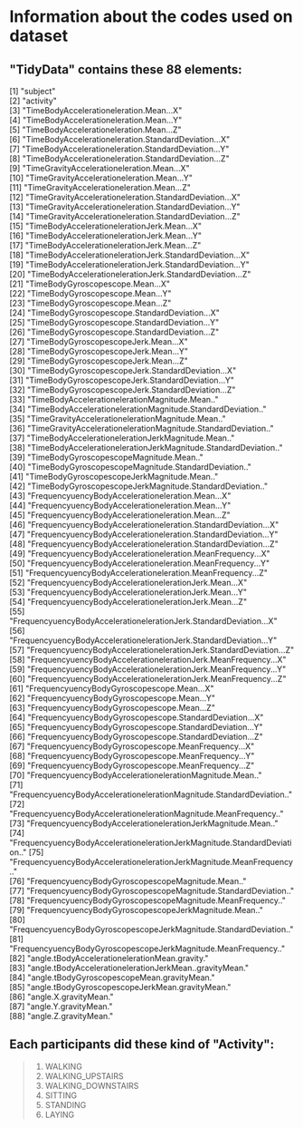 Information about the codes used on dataset
=============================================

"TidyData" contains these 88 elements:
---------------------------------

 [1] "subject"                                                                 
 [2] "activity"                                                                
 [3] "TimeBodyAccelerationeleration.Mean...X"                                  
 [4] "TimeBodyAccelerationeleration.Mean...Y"                                  
 [5] "TimeBodyAccelerationeleration.Mean...Z"                                  
 [6] "TimeBodyAccelerationeleration.StandardDeviation...X"                     
 [7] "TimeBodyAccelerationeleration.StandardDeviation...Y"                     
 [8] "TimeBodyAccelerationeleration.StandardDeviation...Z"                     
 [9] "TimeGravityAccelerationeleration.Mean...X"                               
[10] "TimeGravityAccelerationeleration.Mean...Y"                               
[11] "TimeGravityAccelerationeleration.Mean...Z"                               
[12] "TimeGravityAccelerationeleration.StandardDeviation...X"                  
[13] "TimeGravityAccelerationeleration.StandardDeviation...Y"                  
[14] "TimeGravityAccelerationeleration.StandardDeviation...Z"                  
[15] "TimeBodyAccelerationelerationJerk.Mean...X"                              
[16] "TimeBodyAccelerationelerationJerk.Mean...Y"                              
[17] "TimeBodyAccelerationelerationJerk.Mean...Z"                              
[18] "TimeBodyAccelerationelerationJerk.StandardDeviation...X"                 
[19] "TimeBodyAccelerationelerationJerk.StandardDeviation...Y"                 
[20] "TimeBodyAccelerationelerationJerk.StandardDeviation...Z"                 
[21] "TimeBodyGyroscopescope.Mean...X"                                         
[22] "TimeBodyGyroscopescope.Mean...Y"                                         
[23] "TimeBodyGyroscopescope.Mean...Z"                                         
[24] "TimeBodyGyroscopescope.StandardDeviation...X"                            
[25] "TimeBodyGyroscopescope.StandardDeviation...Y"                            
[26] "TimeBodyGyroscopescope.StandardDeviation...Z"                            
[27] "TimeBodyGyroscopescopeJerk.Mean...X"                                     
[28] "TimeBodyGyroscopescopeJerk.Mean...Y"                                     
[29] "TimeBodyGyroscopescopeJerk.Mean...Z"                                     
[30] "TimeBodyGyroscopescopeJerk.StandardDeviation...X"                        
[31] "TimeBodyGyroscopescopeJerk.StandardDeviation...Y"                        
[32] "TimeBodyGyroscopescopeJerk.StandardDeviation...Z"                        
[33] "TimeBodyAccelerationelerationMagnitude.Mean.."                           
[34] "TimeBodyAccelerationelerationMagnitude.StandardDeviation.."              
[35] "TimeGravityAccelerationelerationMagnitude.Mean.."                        
[36] "TimeGravityAccelerationelerationMagnitude.StandardDeviation.."           
[37] "TimeBodyAccelerationelerationJerkMagnitude.Mean.."                       
[38] "TimeBodyAccelerationelerationJerkMagnitude.StandardDeviation.."          
[39] "TimeBodyGyroscopescopeMagnitude.Mean.."                                  
[40] "TimeBodyGyroscopescopeMagnitude.StandardDeviation.."                     
[41] "TimeBodyGyroscopescopeJerkMagnitude.Mean.."                              
[42] "TimeBodyGyroscopescopeJerkMagnitude.StandardDeviation.."                 
[43] "FrequencyuencyBodyAccelerationeleration.Mean...X"                        
[44] "FrequencyuencyBodyAccelerationeleration.Mean...Y"                        
[45] "FrequencyuencyBodyAccelerationeleration.Mean...Z"                        
[46] "FrequencyuencyBodyAccelerationeleration.StandardDeviation...X"           
[47] "FrequencyuencyBodyAccelerationeleration.StandardDeviation...Y"           
[48] "FrequencyuencyBodyAccelerationeleration.StandardDeviation...Z"           
[49] "FrequencyuencyBodyAccelerationeleration.MeanFrequency...X"               
[50] "FrequencyuencyBodyAccelerationeleration.MeanFrequency...Y"               
[51] "FrequencyuencyBodyAccelerationeleration.MeanFrequency...Z"               
[52] "FrequencyuencyBodyAccelerationelerationJerk.Mean...X"                    
[53] "FrequencyuencyBodyAccelerationelerationJerk.Mean...Y"                    
[54] "FrequencyuencyBodyAccelerationelerationJerk.Mean...Z"                    
[55] "FrequencyuencyBodyAccelerationelerationJerk.StandardDeviation...X"       
[56] "FrequencyuencyBodyAccelerationelerationJerk.StandardDeviation...Y"       
[57] "FrequencyuencyBodyAccelerationelerationJerk.StandardDeviation...Z"       
[58] "FrequencyuencyBodyAccelerationelerationJerk.MeanFrequency...X"           
[59] "FrequencyuencyBodyAccelerationelerationJerk.MeanFrequency...Y"           
[60] "FrequencyuencyBodyAccelerationelerationJerk.MeanFrequency...Z"           
[61] "FrequencyuencyBodyGyroscopescope.Mean...X"                               
[62] "FrequencyuencyBodyGyroscopescope.Mean...Y"                               
[63] "FrequencyuencyBodyGyroscopescope.Mean...Z"                               
[64] "FrequencyuencyBodyGyroscopescope.StandardDeviation...X"                  
[65] "FrequencyuencyBodyGyroscopescope.StandardDeviation...Y"                  
[66] "FrequencyuencyBodyGyroscopescope.StandardDeviation...Z"                  
[67] "FrequencyuencyBodyGyroscopescope.MeanFrequency...X"                      
[68] "FrequencyuencyBodyGyroscopescope.MeanFrequency...Y"                      
[69] "FrequencyuencyBodyGyroscopescope.MeanFrequency...Z"                      
[70] "FrequencyuencyBodyAccelerationelerationMagnitude.Mean.."                 
[71] "FrequencyuencyBodyAccelerationelerationMagnitude.StandardDeviation.."    
[72] "FrequencyuencyBodyAccelerationelerationMagnitude.MeanFrequency.."        
[73] "FrequencyuencyBodyAccelerationelerationJerkMagnitude.Mean.."             
[74] "FrequencyuencyBodyAccelerationelerationJerkMagnitude.StandardDeviation.."
[75] "FrequencyuencyBodyAccelerationelerationJerkMagnitude.MeanFrequency.."    
[76] "FrequencyuencyBodyGyroscopescopeMagnitude.Mean.."                        
[77] "FrequencyuencyBodyGyroscopescopeMagnitude.StandardDeviation.."           
[78] "FrequencyuencyBodyGyroscopescopeMagnitude.MeanFrequency.."               
[79] "FrequencyuencyBodyGyroscopescopeJerkMagnitude.Mean.."                    
[80] "FrequencyuencyBodyGyroscopescopeJerkMagnitude.StandardDeviation.."       
[81] "FrequencyuencyBodyGyroscopescopeJerkMagnitude.MeanFrequency.."           
[82] "angle.tBodyAccelerationelerationMean.gravity."                           
[83] "angle.tBodyAccelerationelerationJerkMean..gravityMean."                  
[84] "angle.tBodyGyroscopescopeMean.gravityMean."                              
[85] "angle.tBodyGyroscopescopeJerkMean.gravityMean."                          
[86] "angle.X.gravityMean."                                                    
[87] "angle.Y.gravityMean."                                                    
[88] "angle.Z.gravityMean." 


Each participants did these kind of "Activity":
------------------------------

> 1. WALKING
> 2. WALKING_UPSTAIRS
> 3. WALKING_DOWNSTAIRS
> 4. SITTING
> 5. STANDING
> 6. LAYING
